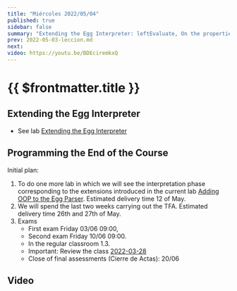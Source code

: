 ```yaml
---
title: "Miércoles 2022/05/04"
published: true
sidebar: false
summary: "Extending the Egg Interpreter: leftEvaluate, On the properties of Code, Hashes, Objects, RegExps"
prev: 2022-05-03-leccion.md
next:
video: https://youtu.be/BDEciremkxQ
---
```


# {{ $frontmatter.title }}

## Extending the Egg Interpreter

* See lab [Extending the Egg Interpreter](/practicas/extended-egg-interpreter.html) 

## Programming the End of the Course

Initial plan:

1. To do one more lab in which we will see the interpretation phase corresponding to the extensions introduced in the current lab [Adding OOP to the Egg Parser](/practicas/egg-oop-parser.html). Estimated delivery time 12 of May.
2. We will spend the last two weeks carrying out the TFA. Estimated delivery time 26th and 27th of May.
3. Exams
   * First exam Friday 03/06 09:00, 
   * Second exam Friday 10/06 09:00. 
   * In the regular classroom 1.3. 
   * Important: Review the class [2022-03-28](/clases/2022-03-28-leccion.html)
   * Close of final assessments (Cierre de Actas): 20/06


## Video

<youtube></youtube>

